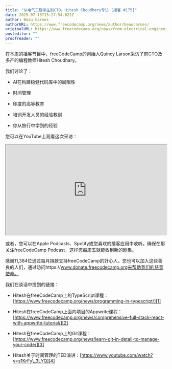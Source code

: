 ```yaml
---
title: "从电气工程学生到CTO，Hitesh Choudhary专访 [播客 #175]"
date: 2025-07-15T15:27:54.622Z
author: Beau Carnes
authorURL: https://www.freecodecamp.org/news/author/beaucarnes/
originalURL: https://www.freecodecamp.org/news/from-electrical-engineering-student-to-cto-with-hitesh-choudhary-podcast-175/
posteditor: ""
proofreader: ""
---
```


在本周的播客节目中，freeCodeCamp的创始人Quincy Larson采访了前CTO及多产的编程教师Hitesh Choudhary。

<!-- more -->

我们讨论了：

-   AI在构建稳健代码库中的局限性
    
-   时间管理
    
-   印度的高等教育
    
-   培训开发人员的经验教训
    
-   你从旅行中学到的经验
    

您可以在YouTube上观看这次采访：

<iframe width="560" height="315" src="https://www.youtube.com/embed/7bS52JVHEk0" style="aspect-ratio: 16 / 9; width: 100%; height: auto;" title="YouTube视频播放器" allow="accelerometer; autoplay; clipboard-write; encrypted-media; gyroscope; picture-in-picture; web-share" referrerpolicy="strict-origin-when-cross-origin" allowfullscreen="" loading="lazy"></iframe>

或者，您可以在Apple Podcasts、Spotify或您喜欢的播客应用中收听。确保在那关注freeCodeCamp Podcast，这样您每周五就能收到新的剧集。

感谢11,384位通过每月捐款支持freeCodeCamp的好心人。您也可以加入这些善良的人们，通过访问https://www.donate.freecodecamp.org来帮助我们的慈善使命。

我们在谈话中提到的链接：

-   Hitesh在freeCodeCamp上的TypeScript课程：[https://www.freecodecamp.org/news/programming-in-typescript/][1]
    
-   Hitesh在freeCodeCamp上面向项目的Appwrite课程：[https://www.freecodecamp.org/news/comprehensive-full-stack-react-with-appwrite-tutorial/][2]
    
-   Hitesh在freeCodeCamp上的Git课程：[https://www.freecodecamp.org/news/learn-git-in-detail-to-manage-your-code/][3]
    
-   Hitesh关于时间管理的TED演讲：[https://www.youtube.com/watch?v=s1KrFy\_3LYQ][4]

[1]: https://www.freecodecamp.org/news/programming-in-typescript/￼-
[2]: https://www.freecodecamp.org/news/comprehensive-full-stack-react-with-appwrite-tutorial/￼-
[3]: https://www.freecodecamp.org/news/learn-git-in-detail-to-manage-your-code/￼-
[4]: https://www.youtube.com/watch?v=s1KrFy_3LYQ

